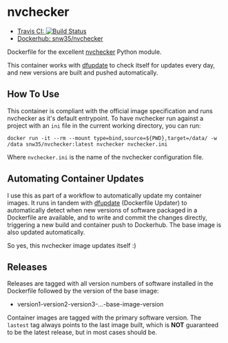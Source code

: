 # nvchecker

 * [Travis CI: ![Build Status](https://travis-ci.com/snw35/nvchecker.svg?branch=master)](https://travis-ci.com/github/snw35/nvchecker)
 * [Dockerhub: snw35/nvchecker](https://hub.docker.com/r/snw35/nvchecker)

Dockerfile for the excellent [nvchecker](https://github.com/lilydjwg/nvchecker) Python module.

This container works with [dfupdate](https://github.com/snw35/dfupdate) to check itself for updates every day, and new versions are built and pushed automatically.

## How To Use

This container is compliant with the official image specification and runs nvchecker as it's default entrypoint. To have nvchecker run against a project with an `ini` file in the current working directory, you can run:

`docker run -it --rm --mount type=bind,source=${PWD},target=/data/ -w /data snw35/nvchecker:latest nvchecker nvchecker.ini`

Where `nvchecker.ini` is the name of the nvchecker configuration file.

## Automating Container Updates

I use this as part of a workflow to automatically update my container images. It runs in tandem with [dfupdate](https://github.com/snw35/dfupdate) (Dockerfile Updater) to automatically detect when new versions of software packaged in a Dockerfile are available, and to write and commit the changes directly, triggering a new build and container push to Dockerhub. The base image is also updated automatically.

So yes, this nvchecker image updates itself :)

## Releases

Releases are tagged with all version numbers of software installed in the Dockerfile followed by the version of the base image:

 * version1-version2-version3-...-base-image-version

Container images are tagged with the primary software version. The `lastest` tag always points to the last image built, which is **NOT** guaranteed to be the latest release, but in most cases should be.
